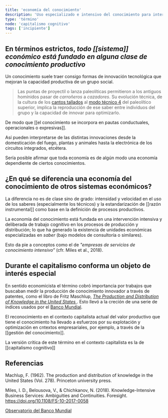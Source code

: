 ```yaml
---
title: 'economía del conocimiento'
description: 'Uso especializado e intensivo del conocimiento para intervenir los procesos de producción y distribución de bienes y servicios'
type: 'término'
node: 'capitalismo cognitivo'
tags: ['incipiente']
---
```


## En términos estrictos, *todo [[sistema]] económico está fundado en alguna clase de conocimiento productivo*

Un conocimiento suele traer consigo formas de innovación tecnológica que mejoran la capacidad productiva de un grupo social.

> Las puntas de proyectil o lanza paleolíticas permitieron a los antiguos homínidos pasar de *carroñeros* a *cazadores*. Su evolución técnica, de la cultura de los [cantos tallados](https://es.wikipedia.org/wiki/Canto_tallado) al [modo técnico 4](http://roble.pntic.mec.es/fpef0013/prehistoriaparaprincipiantes/Modo%204.html) del paleolítico superior, implica la reproducción de ese saber entre individuos del grupo y la capacidad de innovar para optimizarlo.

De modo que [[el conocimiento se incorpora en pautas conductuales, operacionales o expresivas]].

Así pueden interpretarse de las distintas innovaciones desde la domesticación del fuego, plantas y animales hasta la electrónica de los circuitos integrados, etcétera.

Sería posible afirmar que toda economía es de algún modo una economía dependiente de ciertos conocimientos.

## ¿En qué se diferencia una economía del conocimiento de otros sistemas económicos?

La diferencia no es de clase sino de grado: intensidad y velocidad en el uso de los saberes (especialmente los técnicos) y la estandarización de [[razón instrumental]] como base en la definición de procesos productivos.

La economía del conocimiento está fundada en una intervención intensiva y deliberada de trabajo cognitivo en los procesos de producción y distribución; lo que ha generado la existencia de unidades económicas especializadas en *saber* (bajo modelos de consultoría o similares).

Esto da pie a conceptos como el de *"empresas de servicios de conocimiento intensivo"* (cfr. Miles et al., 2018).

## Durante el capitalismo conforma un objeto de interés especial

En sentido economicista el término cobró importancia por trabajos que buscaban medir la producción de conocimiento innovador a través de patentes, como el libro de Fritz Maschlup, *[The Production and Distribution of Knowledge in the United States ](https://press.princeton.edu/books/paperback/9780691003566/the-production-and-distribution-of-knowledge-in-the-united-states)*. Esto llevó a la creción de una serie de índices usados por el [Banco Mundial](http://www.observatorioabaco.es/post_conocimiento/banco_mundial).

El reconocimiento en el contexto capitalista actual del valor productivo que tiene el conocimiento ha llevado a esfuerzos por su explotación y optimización en cntextos empresariales, por ejemplo, a través de la [[gestión del conocimiento]].

La versión crítica de este término en el contexto capitalista es la de [[capitalismo cognitivo]]

## Referencias

Machlup, F. (1962). The production and distribution of knowledge in the United States (Vol. 278). Princeton university press.

Miles, I. D., Belousova, V., & Chichkanov, N. (2018). Knowledge-Intensive Business Services: Ambiguities and Continuities. Foresight. https://doi.org/10.1108/FS-10-2017-0058

[Observatorio del Banco Mundial](http://www.observatorioabaco.es/post_conocimiento/banco_mundial)